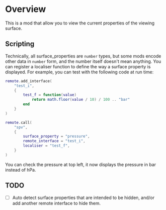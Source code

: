 # Overview

This is a mod that allow you to view the current properties of the viewing surface.

## Scripting

Technically, all surface_properties are `number` types, but some mods encode other data in `number` form, and the number itself doesn't mean anything. You can register a localiser function to define the way a surface property is displayed. For example, you can test with the following code at run time:

```lua
remote.add_interface(
    "test_i",
    {
        test_f = function(value)
            return math.floor(value / 10) / 100 .. "bar"
        end
    }
)

remote.call(
    "spv",
    {
        surface_property = "pressure",
        remote_interface = "test_i",
        localiser = "test_f",
    }
)

```

You can check the pressure at top left, it now displays the pressure in bar instead of hPa.

## TODO

- [ ] Auto detect surface properties that are intended to be hidden, and/or add another remote interface to hide them.